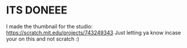 ITS DONEEE
=
I made the thumbnail for the studio: https://scratch.mit.edu/projects/743249343 
Just letting ya know incase your on this and not scratch :)